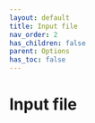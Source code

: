 ```yaml
---
layout: default
title: Input file
nav_order: 2
has_children: false
parent: Options
has_toc: false
---
```

# Input file





<!-- Generated with mdsplit: https://github.com/alandefreitas/mdsplit -->

